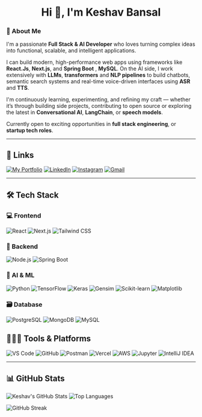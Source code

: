 <h1 align="center">Hi 👋, I'm Keshav Bansal</h1>


### 🚀 About Me

I'm a passionate **Full Stack & AI Developer** who loves turning complex ideas into functional, scalable, and intelligent applications.

I can build modern, high-performance web apps using frameworks like **React.Js**, **Next.js**, and **Spring Boot** , **MySQL**. On the AI side, I work extensively with **LLMs**, **transformers** and **NLP pipelines** to build chatbots, semantic search systems and real-time voice-driven interfaces using **ASR** and **TTS**.

I'm continuously learning, experimenting, and refining my craft — whether it’s through building side projects, contributing to open source or exploring the latest in **Conversational AI**, **LangChain**, or **speech models**.

Currently open to exciting opportunities in **full stack engineering**, or **startup tech roles**.

---

## 🔗 Links

[![My Portfolio](https://img.shields.io/badge/My%20Portfolio-000000?style=for-the-badge&logo=firefox&logoColor=white)](http://keshavbansal.vercel.app/)
[![LinkedIn](https://img.shields.io/badge/LinkedIn-0077B5?style=for-the-badge&logo=linkedin&logoColor=white)](https://www.linkedin.com/in/keshav-bansal01/)
[![Instagram](https://img.shields.io/badge/Instagram-E4405F?style=for-the-badge&logo=instagram&logoColor=white)](https://instagram.com/keshav.1304)
[![Gmail](https://img.shields.io/badge/Gmail-D14836?style=for-the-badge&logo=gmail&logoColor=white)](mailto:bansalkeshav1390@gmail.com)

---

## 🛠️ Tech Stack

### 💻 Frontend
![React](https://img.shields.io/badge/-React-61DAFB?logo=react&logoColor=black&style=flat-square)
![Next.js](https://img.shields.io/badge/-Next.js-000?logo=nextdotjs&logoColor=white&style=flat-square)
![Tailwind CSS](https://img.shields.io/badge/-TailwindCSS-38B2AC?logo=tailwind-css&logoColor=white&style=flat-square)

### 🔧 Backend
![Node.js](https://img.shields.io/badge/-Node.js-339933?logo=nodedotjs&logoColor=white&style=flat-square)
![Spring Boot](https://img.shields.io/badge/-Spring%20Boot-6DB33F?logo=springboot&logoColor=white&style=flat-square)

### 🧠 AI & ML
![Python](https://img.shields.io/badge/-Python-3776AB?logo=python&logoColor=white&style=flat-square)
![TensorFlow](https://img.shields.io/badge/-TensorFlow-FF6F00?logo=tensorflow&logoColor=white&style=flat-square)
![Keras](https://img.shields.io/badge/-Keras-D00000?logo=keras&logoColor=white&style=flat-square)
![Gensim](https://img.shields.io/badge/-Gensim-00BFA6?style=flat-square&logo=gensim&logoColor=white)
![Scikit-learn](https://img.shields.io/badge/-Scikit--Learn-F7931E?logo=scikitlearn&logoColor=white&style=flat-square)
![Matplotlib](https://img.shields.io/badge/-Matplotlib-11557C?style=flat-square&logo=python&logoColor=white)


### 🗃️ Database
![PostgreSQL](https://img.shields.io/badge/-PostgreSQL-316192?logo=postgresql&logoColor=white&style=flat-square)
![MongoDB](https://img.shields.io/badge/-MongoDB-47A248?logo=mongodb&logoColor=white&style=flat-square)
![MySQL](https://img.shields.io/badge/-MySQL-4479A1?logo=mysql&logoColor=white&style=flat-square)


## 🧑🏻‍💻 Tools & Platforms

![VS Code](https://img.shields.io/badge/VS%20Code-007ACC?style=for-the-badge&logo=visualstudiocode&logoColor=white)
![GitHub](https://img.shields.io/badge/GitHub-181717?style=for-the-badge&logo=github&logoColor=white)
![Postman](https://img.shields.io/badge/Postman-FF6C37?style=for-the-badge&logo=postman&logoColor=white)
![Vercel](https://img.shields.io/badge/Vercel-000000?style=for-the-badge&logo=vercel&logoColor=white)
![AWS](https://img.shields.io/badge/AWS-232F3E?style=for-the-badge&logo=amazonaws&logoColor=white)
![Jupyter](https://img.shields.io/badge/Jupyter-F37626?style=for-the-badge&logo=jupyter&logoColor=white)
![IntelliJ IDEA](https://img.shields.io/badge/IntelliJ%20IDEA-000000?style=for-the-badge&logo=intellijidea&logoColor=white)


---
## 📊 GitHub Stats  

![Keshav's GitHub Stats](https://github-readme-stats.vercel.app/api?username=keshav0100&show_icons=true&theme=tokyonight&count_private=true&hide=issues)
![Top Languages](https://github-readme-stats.vercel.app/api/top-langs/?username=keshav0100&layout=compact&theme=tokyonight)

![GitHub Streak](https://streak-stats.demolab.com/?user=keshav0100&theme=tokyonight&hide_border=true)



